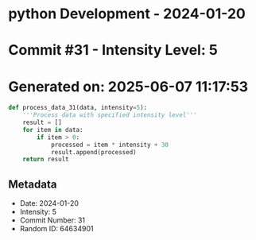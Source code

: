 ﻿# python Development - 2024-01-20
# Commit #31 - Intensity Level: 5
# Generated on: 2025-06-07 11:17:53
```python
def process_data_31(data, intensity=5):
    '''Process data with specified intensity level'''
    result = []
    for item in data:
        if item > 0:
            processed = item * intensity + 30
            result.append(processed)
    return result
```
## Metadata
- Date: 2024-01-20
- Intensity: 5
- Commit Number: 31
- Random ID: 64634901
